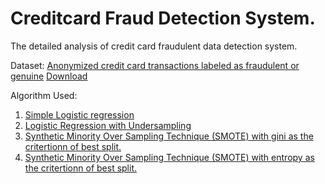 # Creditcard Fraud Detection System. 

The detailed analysis of credit card fraudulent data detection system. 

Dataset: [Anonymized credit card transactions labeled as fraudulent or genuine](https://www.kaggle.com/dalpozz/creditcardfraud)
[Download](https://people.rit.edu/~hvp4259/project/data/creditcard.csv)

Algorithm Used:

1. [Simple Logistic regression](https://github.com/hvp004/creditcard-fraud-detection/blob/master/Logistic_Regression.pdf)
2. [Logistic Regression with Undersampling](https://github.com/hvp004/creditcard-fraud-detection/blob/master/LogistiRegression_UnderSampling.pdf)
3. [Synthetic Minority Over Sampling Technique (SMOTE) with gini as the critertionn of best split.](https://github.com/hvp004/creditcard-fraud-detection/blob/master/SMOTE_gini.pdf) 
4. [Synthetic Minority Over Sampling Technique (SMOTE) with entropy as the critertionn of best split.](https://github.com/hvp004/creditcard-fraud-detection/blob/master/SMOTE_Entropy.pdf)
